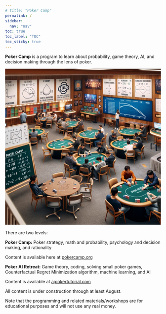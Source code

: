 ```yaml
---
# title: "Poker Camp"
permalink: /
sidebar:
  nav: "nav"
toc: true
toc_label: "TOC"
toc_sticky: true
---
```

**Poker Camp** is a program to learn about probability, game theory, AI, and decision making through the lens of poker. 

![Poker Camp](./assets/pc.png)

There are two levels:

**Poker Camp:** Poker strategy, math and probability, psychology and decision making, and rationality

Content is available here at [pokercamp.org](https://pokercamp.org)

**Poker AI Retreat:** Game theory, coding, solving small poker games, Counterfactual Regret Minimization algorithm, machine learning, and AI

Content is available at [aipokertutorial.com](https://aipokertutorial.com)

All content is under construction through at least August. 

Note that the programming and related materials/workshops are for educational purposes and will not use any real money. 
